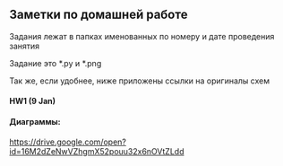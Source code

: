 ## Заметки по домашней работе

Задания лежат в папках именованных по номеру и дате проведения занятия

Задание это *.py и *.png

Так же, если удобнее, ниже приложены ссылки на оригиналы схем

#### HW1 (9 Jan)
#### Диаграммы:

https://drive.google.com/open?id=16M2dZeNwVZhgmX52pouu32x6nOVtZLdd